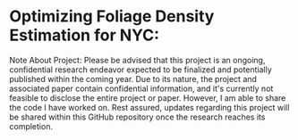 # Optimizing Foliage Density Estimation for NYC:




Note About Project:
Please be advised that this project is an ongoing, confidential research endeavor expected to be finalized and potentially published within the coming year. Due to its nature, the project and associated paper contain confidential information, and it's currently not feasible to disclose the entire project or paper. However, I am able to share the code I have worked on. Rest assured, updates regarding this project will be shared within this GitHub repository once the research reaches its completion.
